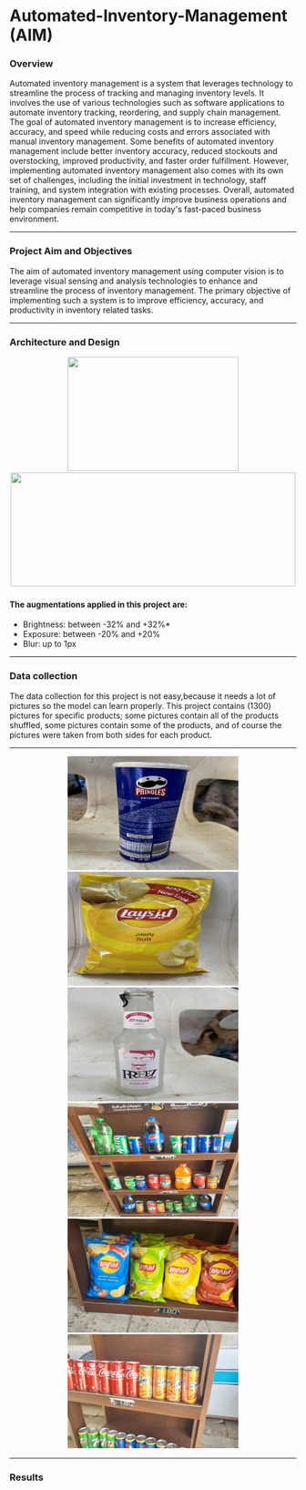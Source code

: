 # Automated-Inventory-Management (AIM)
### Overview
 Automated inventory management is a system that leverages technology to streamline the process of tracking and managing inventory levels. It involves the use of various technologies such as software applications to automate inventory tracking, reordering, and supply chain management. The goal of automated inventory management is to increase efficiency, accuracy, and speed while reducing costs and errors associated with manual inventory management. Some benefits of automated inventory management include better inventory accuracy, reduced stockouts and overstocking, improved productivity, and faster order fulfillment. However, implementing automated inventory management also comes with its own set of challenges, including the initial investment in technology, staff training, and system integration with existing processes. Overall, automated inventory management can significantly improve business operations and help companies remain competitive in today's fast-paced business environment.
 *********************************************
### Project Aim and Objectives
 The aim of automated inventory management using computer vision is to leverage visual sensing and analysis technologies to enhance and streamline the process of inventory management. The primary objective of implementing such a system is to improve efficiency, accuracy, and productivity in inventory related tasks.
 *********************************************************
 ### Architecture and Design
<div align="center">
 <img src="https://i.ytimg.com/vi/Ixt7YpMRg5I/maxresdefault.jpg" width="300" height="200">
 <img src="https://www.blacksintechnology.net/wp-content/uploads/job-manager-uploads/company_logo/2021/04/roboflow_full_logo_default-2.png" width="500" height="200" >
 </div>
 
 #### The augmentations applied in this project are:
* Brightness: between -32% and +32%*
* Exposure: between -20% and +20%
* Blur: up to 1px
  
 *********************************************************

 ### Data collection
 The data collection for this project is not easy,because it needs a lot of pictures so the model can learn properly. This project contains (1300) pictures for specific products; some pictures contain all of the products shuffled, some pictures contain some of the products, and of course the pictures were taken from both sides for each product.
 
 *************************************************
 <div align="center">
<img src="https://github.com/salehalkhalafat/Automated-Inventory-Management/blob/main/Sample-Data/IMG_2597_jpeg.rf.e99e40e6e5307277bd28855097c744d0.jpg" width="300" height="200"> <img src="https://github.com/salehalkhalafat/Automated-Inventory-Management/blob/main/Sample-Data/IMG_2547_jpeg.rf.5ab8af8b42afb469354a928bd8c99cb2.jpg" width="300" height="200"><img src="https://github.com/salehalkhalafat/Automated-Inventory-Management/blob/main/Sample-Data/IMG_2524_jpeg.rf.2cb2757c7994dccc8171226057075e1e.jpg" width="300" height="200"><img src="https://github.com/salehalkhalafat/Automated-Inventory-Management/blob/main/Sample-Data/20230511_143118_012_saved-1-_jpg.rf.47467953f79f5ffcee36147e3471e181.jpg" width="300" height="200"><img src="https://github.com/salehalkhalafat/Automated-Inventory-Management/blob/main/Sample-Data/20230511_160206_029_saved_jpg.rf.2bba018e384277e4bda28df8ccc44ecc.jpg" width="300" height="200"> <img src="https://github.com/salehalkhalafat/Automated-Inventory-Management/blob/main/Sample-Data/20230511_141637_jpg.rf.2af141d47c318a551a3db4e43d6d04ee.jpg" width="300" height="200">
 </div>

 *******************************
 ### Results
 
